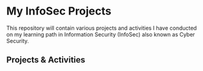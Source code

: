 # My InfoSec Projects
This repository will contain various projects and activities I have conducted on my learning path in Information Security (InfoSec) also known as Cyber Security.

## Projects & Activities
